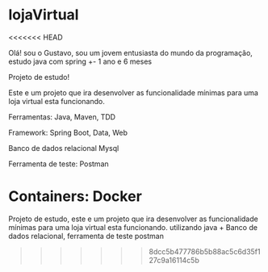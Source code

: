 # lojaVirtual
<<<<<<< HEAD

Olá! sou o Gustavo,
sou um jovem entusiasta do mundo da programação, estudo java com spring +- 1 ano e 6 meses 

Projeto de estudo!

Este e um projeto que ira desenvolver as funcionalidade mínimas para uma loja virtual esta funcionando. 

Ferramentas:
Java,
Maven,
TDD

Framework:
Spring Boot, Data, Web

Banco de dados relacional
Mysql

Ferramenta de teste:
Postman

Containers:
Docker
=======
Projeto de estudo, este e um projeto que ira desenvolver as funcionalidade mínimas para uma loja virtual esta funcionando. utilizando java + Banco de dados relacional, ferramenta de teste postman 
>>>>>>> 8dcc5b477786b5b88ac5c6d35f127c9a16114c5b
